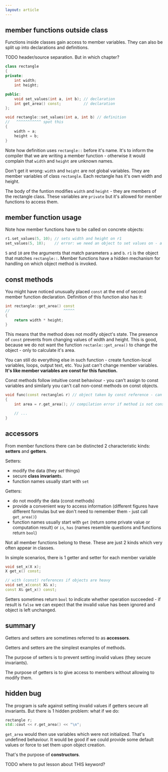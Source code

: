 ```yaml
---
layout: article
---
```


## member functions outside class

Functions inside classes gain access to member variables. They can also be split up into declarations and definitions.

TODO header/source separation. But in which chapter?

```c++
class rectangle
{
private:
    int width;
    int height;

public:
    void set_values(int a, int b); // declaration
    int get_area() const;          // declaration
};

void rectangle::set_values(int a, int b) // definition
//   ^^^^^^^^^^^ spot this
{
    width = a;
    height = b;
}
```

Note how definition uses `rectangle::` before it's name. It's to inform the compiler that we are writing a member function - otherwise it would complain that `width` and `height` are unknown names.

Don't get it wrong: `width` and `height` are not global variables. They are member variables of class `rectangle`. Each rectangle has it's own width and height.

The body of the funtion modifies `width` and `height` - they are members of the rectangle class. These variables are `private` but it's allowed for member functions to access them.

## member function usage

Note how member functions have to be called on concrete objects:

```c++
r1.set_values(5, 10); // sets width and height on r1
set_values(5, 10);    // error: we need an object to set values on - a rectangle that has width and height
```

`5` and `10` are the arguments that match parameters `a` and `b`. `r1` is the object that matches `rectangle::`. Member functions have a hidden mechanism for handling on which object method is invoked.

## const methods

You might have noticed unusually placed `const` at the end of second member function declaration. Definition of this function also has it:

```c++
int rectangle::get_area() const
//                        ^^^^^
{
    return width * height;
}
```

This means that the method does not modify object's state. The presence of `const` prevents from changing values of width and height. This is good, because we do not want the function `rectanle::get_area()` to change the object - only to calculate it's area.

You can still do everything else in such function - create function-local variables, loops, output text, etc. You just can't change member variables. **It's like member variables are const for this function.**

Const methods follow intuitive const behaviour - you can't assign to const variables and similarly you can't call non-const methods on const objects.

```c++
void func(const rectangle& r) // object taken by const reference - can not change it
{
    int area = r.get_area(); // compilation error if method is not const

    // ...
}
```

## accessors

From member functions there can be distincted 2 characteristic kinds: **setters** and **getters**.

Setters:

- modify the data (they *set* things)
- secure **class invariant**s.
- function names usually start with `set`
 
Getters:

- do not modify the data (const methods)
- provide a convenient way to access information (different figures have different formulas but we don't need to remember them - just call `get_area()`)
- function names usually start with `get` (return some private value or computation result) or `is`, `has` (names resemble questions and functions return `bool`)

Not all member functions belong to these. These are just 2 kinds which very often appear in classes.

In simple scenarios, there is 1 getter and setter for each member variable

```c++
void set_x(X x);
X get_x() const;

// with (const) references if objects are heavy
void set_x(const X& x);
const X& get_x() const;
```

Setters sometimes return `bool` to indicate whether operation succeeded - if result is `false` we can expect that the invalid value has been ignored and object is left unchanged.

## summary

Getters and setters are sometimes referred to as **accessors**.

Getters and setters are the simplest examples of methods.

The purpose of setters is to prevent setting invalid values (they secure invariants).

The purpose of getters is to give access to members without allowing to modify them.

## hidden bug

The program is safe against setting invalid values if getters secure all invariants. But there is 1 hidden problem: what if we do:

```c++
rectangle r;
std::cout << r.get_area() << "\n";
```

`get_area` would then use variables which were not initialized. That's undefined behaviour. It would be good if we could provide some default values or force to set them upon object creation.

That's the purpose of **constructors**.

TODO where to put lesson about THIS keyword?
